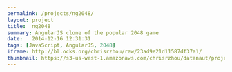 ```yaml
---
permalink: /projects/ng2048/
layout: project
title:  ng2048
summary: AngularJS clone of the popular 2048 game
date:   2014-12-16 12:31:31
tags: [JavaScript, AngularJS, 2048]
iframe: http://bl.ocks.org/chrisrzhou/raw/23ad9e21d11587df37a1/
thumbnail: https://s3-us-west-1.amazonaws.com/chrisrzhou/datanaut/projects/ng-2048/thumbnail.png
---
```

